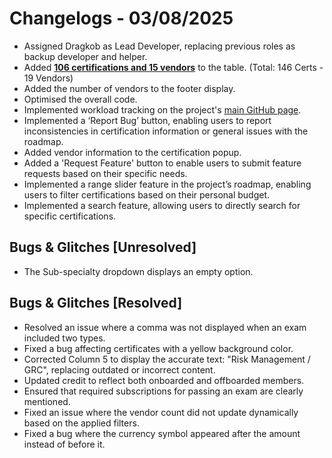 # Changelogs - 03/08/2025
- Assigned Dragkob as Lead Developer, replacing previous roles as backup developer and helper.
- Added <b><ins>106 certifications and 15 vendors</ins></b> to the table. (Total: 146 Certs - 19 Vendors)
- Added the number of vendors to the footer display.
- Optimised the overall code.
- Implemented workload tracking on the project's [main GitHub page](https://github.com/Dragkob/Security-Certification-Roadmap).
- Implemented a ‘Report Bug’ button, enabling users to report inconsistencies in certification information or general issues with the roadmap.
- Added vendor information to the certification popup.
- Added a 'Request Feature' button to enable users to submit feature requests based on their specific needs.
- Implemented a range slider feature in the project’s roadmap, enabling users to filter certifications based on their personal budget.
- Implemented a search feature, allowing users to directly search for specific certifications.


## Bugs & Glitches [Unresolved]
- The Sub-specialty dropdown displays an empty option.

## Bugs & Glitches [Resolved]
- Resolved an issue where a comma was not displayed when an exam included two types.
- Fixed a bug affecting certificates with a yellow background color.
- Corrected Column 5 to display the accurate text: "Risk Management / GRC", replacing outdated or incorrect content.
- Updated credit to reflect both onboarded and offboarded members.
- Ensured that required subscriptions for passing an exam are clearly mentioned.
- Fixed an issue where the vendor count did not update dynamically based on the applied filters.
- Fixed a bug where the currency symbol appeared after the amount instead of before it.
